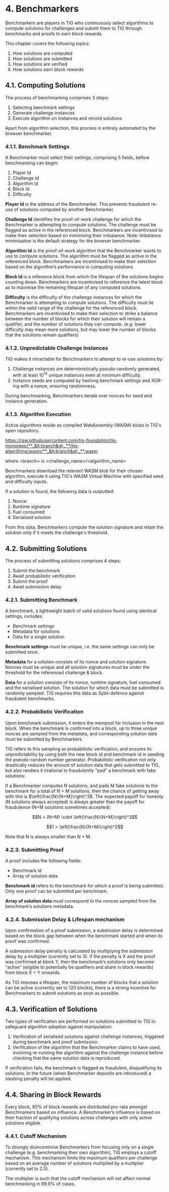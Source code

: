 # 4. Benchmarkers

Benchmarkers are players in TIG who continuously select algorithms to compute solutions for challenges and submit them to TIG through benchmarks and proofs to earn block rewards.

This chapter covers the following topics:

1. How solutions are computed
2. How solutions are submitted
3. How solutions are verified
4. How solutions earn block rewards

## 4.1. Computing Solutions

The process of benchmarking comprises 3 steps:

1. Selecting benchmark settings
2. Generate challenge instances
3. Execute algorithm on instances and record solutions

Apart from algorithm selection, this process is entirely automated by the browser benchmarker.

### 4.1.1. Benchmark Settings

A Benchmarker must select their settings, comprising 5 fields, before benchmarking can begin:

1. Player Id
2. Challenge Id
3. Algorithm Id
4. Block Id
5. Difficulty

**Player Id** is the address of the Benchmarker. This prevents fraudulent re-use of solutions computed by another Benchmarker.

**Challenge Id** identifies the proof-of-work challenge for which the Benchmarker is attempting to compute solutions. The challenge must be flagged as active in the referenced block. Benchmarkers are incentivised to make their selection based on minimising their imbalance. Note: Imbalance minimisation is the default strategy for the browser benchmarker.

**Algorithm Id** is the proof-of-work algorithm that the Benchmarker wants to use to compute solutions. The algorithm must be flagged as active in the referenced block. Benchmarkers are incentivised to make their selection based on the algorithm’s performance in computing solutions.

**Block Id** is a reference block from which the lifespan of the solutions begins counting down. Benchmarkers are incentivised to reference the latest block as to maximise the remaining lifespan of any computed solutions.

**Difficulty** is the difficulty of the challenge instances for which the Benchmarker is attempting to compute solutions. The difficulty must lie within the valid range of the challenge for the referenced block. Benchmarkers are incentivised to make their selection to strike a balance between the number of blocks for which their solution will remain a qualifier, and the number of solutions they can compute. (e.g. lower difficulty may mean more solutions, but may lower the number of blocks that the solutions remain qualifiers)

### 4.1.2. Unpredictable Challenge Instances

TIG makes it intractable for Benchmarkers to attempt to re-use solutions by:

1. Challenge instances are deterministically pseudo-randomly generated, with at least $10^{15}$ unique instances even at minimum difficulty.
2. Instance seeds are computed by hashing benchmark settings and XOR-ing with a nonce, ensuring randomness.

During benchmarking, Benchmarkers iterate over nonces for seed and instance generation.

### 4.1.3. Algorithm Execution

Active algorithms reside as compiled WebAssembly (WASM) blobs in TIG's open repository.

https://raw.githubusercontent.com/tig-foundation/tig-monorepo/**_&lt;branch&gt;_**/tig-algorithms/wasm/**_&lt;branch&gt;_**.wasm

where &lt;branch&gt; is &lt;challenge_name&gt;/&lt;algorithm_name&gt;

Benchmarkers download the relevant WASM blob for their chosen algorithm, execute it using TIG's WASM Virtual Machine with specified seed and difficulty inputs.

If a solution is found, the following data is outputted:

1. Nonce
2. Runtime signature
3. Fuel consumed
4. Serialised solution

From this data, Benchmarkers compute the solution signature and retain the solution only if it meets the challenge's threshold.

## 4.2. Submitting Solutions

The process of submitting solutions comprises 4 steps:

1. Submit the benchmark
2. Await probabilistic verification
3. Submit the proof
4. Await submission delay

### 4.2.1. Submitting Benchmark

A benchmark, a lightweight batch of valid solutions found using identical settings, includes:

- Benchmark settings
- Metadata for solutions
- Data for a single solution

**Benchmark settings** must be unique, i.e. the same settings can only be submitted once.

**Metadata** for a solution consists of its nonce and solution signature. Nonces must be unique and all solution signatures must be under the threshold for the referenced challenge & block.

**Data** for a solution consists of its nonce, runtime signature, fuel consumed and the serialised solution. The solution for which data must be submitted is randomly sampled. TIG requires this data as Sybil-defence against fraudulent benchmarks.

### 4.2.2. Probabilistic Verification

Upon benchmark submission, it enters the mempool for inclusion in the next block. When the benchmark is confirmed into a block, up to three unique nonces are sampled from the metadata, and corresponding solution data must be submitted by Benchmarkers.

TIG refers to this sampling as probabilistic verification, and ensures its unpredictability by using both the new block id and benchmark id in seeding the pseudo-random number generator. Probabilistic verification not only drastically reduces the amount of solution data that gets submitted to TIG, but also renders it irrational to fraudulently "pad" a benchmark with fake solutions:

If a Benchmarker computes N solutions, and pads M fake solutions to the benchmark for a total of N + M solutions, then the chance of getting away with this is $\left(\frac{N}{N+M}\right)^3$. The expected payoff for honesty (N solutions always accepted) is always greater than the payoff for fraudulence (N+M solutions sometimes accepted):

$$N > (N+M) \cdot \left(\frac{N}{N+M}\right)^3$$

$$1 > \left(\frac{N}{N+M}\right)^2$$

Note that N is always smaller than N + M.

### 4.2.3. Submitting Proof

A proof includes the following fields:

- Benchmark id
- Array of solution data

**Benchmark id** refers to the benchmark for which a proof is being submitted. Only one proof can be submitted per benchmark.

**Array of solution data** must correspond to the nonces sampled from the benchmark’s solutions metadata.

### 4.2.4. Submission Delay & Lifespan mechanism

Upon confirmation of a proof submission, a submission delay is determined based on the block gap between when the benchmark started and when its proof was confirmed.

A submission delay penalty is calculated by multiplying the submission delay by a multiplier (currently set to 3). If the penalty is X and the proof was confirmed at block Y, then the benchmark’s solutions only become “active” (eligible to potentially be qualifiers and share in block rewards) from block X + Y onwards.

As TIG imposes a lifespan, the maximum number of blocks that a solution can be active (currently set to 120 blocks), there is a strong incentive for Benchmarkers to submit solutions as soon as possible.

## 4.3. Verification of Solutions

Two types of verification are performed on solutions submitted to TIG to safeguard algorithm adoption against manipulation:

1. Verification of serialised solutions against challenge instances, triggered during benchmark and proof submission.
2. Verification of the algorithm that the Benchmarker claims to have used, involving re-running the algorithm against the challenge instance before checking that the same solution data is reproduced.

If verification fails, the benchmark is flagged as fraudulent, disqualifying its solutions. In the future (when Benchmarker deposits are introduced) a slashing penalty will be applied.

## 4.4. Sharing in Block Rewards

Every block, 85% of block rewards are distributed pro-rata amongst Benchmarkers based on influence. A Benchmarker’s influence is based on their fraction of qualifying solutions across challenges with only active solutions eligible.

### 4.4.1. Cutoff Mechanism

To strongly disincentivise Benchmarkers from focusing only on a single challenge (e.g. benchmarking their own algorithm), TIG employs a cutoff mechanism. This mechanism limits the maximum qualifiers per challenge based on an average number of solutions multiplied by a multiplier (currently set to 2.5).

The multiplier is such that the cutoff mechanism will not affect normal benchmarking in 99.9% of cases.
